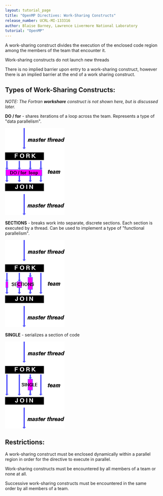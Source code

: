 ```yaml
---
layout: tutorial_page
title: "OpenMP Directives: Work-Sharing Constructs"
release_number: UCRL-MI-133316
author: Blaise Barney, Lawrence Livermore National Laboratory
tutorial: "OpenMP"
---
```


A work-sharing construct divides the execution of the enclosed code region among the members of the team that encounter it.

Work-sharing constructs do not launch new threads

There is no implied barrier upon entry to a work-sharing construct, however there is an implied barrier at the end of a work sharing construct.

## Types of Work-Sharing Constructs:

*NOTE: The Fortran **workshare** construct is not shown here, but is discussed later.*

**DO / for** - shares iterations of a loop across the team. Represents a type of "data parallelism".	

![work_share1](images/work_share1.gif)

**SECTIONS** - breaks work into separate, discrete sections. Each section is executed by a thread. Can be used to implement a type of "functional parallelism".	

![work_share2](images/work_share2.gif)

**SINGLE** - serializes a section of code

![work_share3](images/work_share3.gif)

## Restrictions:

A work-sharing construct must be enclosed dynamically within a parallel region in order for the directive to execute in parallel.

Work-sharing constructs must be encountered by all members of a team or none at all.

Successive work-sharing constructs must be encountered in the same order by all members of a team.